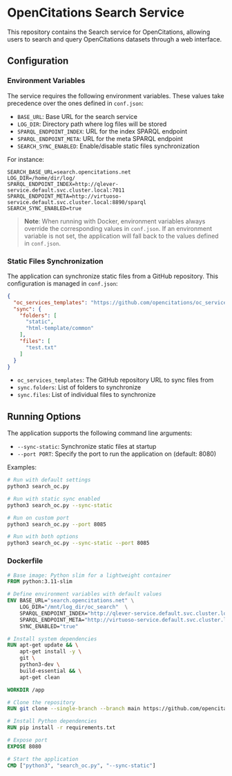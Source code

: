 # OpenCitations Search Service

This repository contains the Search service for OpenCitations, allowing users to search and query OpenCitations datasets through a web interface.

## Configuration

### Environment Variables

The service requires the following environment variables. These values take precedence over the ones defined in `conf.json`:

- `BASE_URL`: Base URL for the search service
- `LOG_DIR`: Directory path where log files will be stored
- `SPARQL_ENDPOINT_INDEX`: URL for the index SPARQL endpoint
- `SPARQL_ENDPOINT_META`: URL for the meta SPARQL endpoint
- `SEARCH_SYNC_ENABLED`: Enable/disable static files synchronization

For instance:

```env
SEARCH_BASE_URL=search.opencitations.net
LOG_DIR=/home/dir/log/
SPARQL_ENDPOINT_INDEX=http://qlever-service.default.svc.cluster.local:7011  
SPARQL_ENDPOINT_META=http://virtuoso-service.default.svc.cluster.local:8890/sparql
SEARCH_SYNC_ENABLED=true
```

> **Note**: When running with Docker, environment variables always override the corresponding values in `conf.json`. If an environment variable is not set, the application will fall back to the values defined in `conf.json`.

### Static Files Synchronization

The application can synchronize static files from a GitHub repository. This configuration is managed in `conf.json`:

```json
{
  "oc_services_templates": "https://github.com/opencitations/oc_services_templates",
  "sync": {
    "folders": [
      "static",
      "html-template/common"
    ],
    "files": [
      "test.txt"
    ]
  }
}
```

- `oc_services_templates`: The GitHub repository URL to sync files from
- `sync.folders`: List of folders to synchronize
- `sync.files`: List of individual files to synchronize

## Running Options

The application supports the following command line arguments:

- `--sync-static`: Synchronize static files at startup
- `--port PORT`: Specify the port to run the application on (default: 8080)

Examples:
```bash
# Run with default settings
python3 search_oc.py

# Run with static sync enabled
python3 search_oc.py --sync-static

# Run on custom port
python3 search_oc.py --port 8085

# Run with both options
python3 search_oc.py --sync-static --port 8085
```

### Dockerfile

```dockerfile
# Base image: Python slim for a lightweight container
FROM python:3.11-slim

# Define environment variables with default values
ENV BASE_URL="search.opencitations.net" \
    LOG_DIR="/mnt/log_dir/oc_search"  \
    SPARQL_ENDPOINT_INDEX="http://qlever-service.default.svc.cluster.local:7011" \
    SPARQL_ENDPOINT_META="http://virtuoso-service.default.svc.cluster.local:8890/sparql" \
    SYNC_ENABLED="true"

# Install system dependencies
RUN apt-get update && \
    apt-get install -y \
    git \
    python3-dev \
    build-essential && \
    apt-get clean

WORKDIR /app

# Clone the repository
RUN git clone --single-branch --branch main https://github.com/opencitations/oc_search .

# Install Python dependencies
RUN pip install -r requirements.txt

# Expose port
EXPOSE 8080

# Start the application
CMD ["python3", "search_oc.py", "--sync-static"]
```
